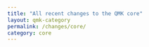 ```yaml
---
title: "All recent changes to the QMK core"
layout: qmk-category
permalink: /changes/core/
category: core
---
```


